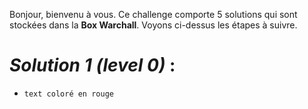 Bonjour, bienvenu à vous. 
Ce challenge comporte 5 solutions qui sont stockées dans la **Box Warchall**.
Voyons ci-dessus les étapes à suivre.

# _Solution 1 (level 0)_ :
- `text coloré en rouge`